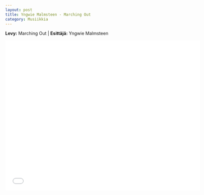 ```yaml
---
layout: post
title: Yngwie Malmsteen - Marching Out
category: Musiikkia
---
```


**Levy:** Marching Out |
**Esittäjä:** Yngwie Malmsteen 
<iframe width="620" height="480px" src="//www.youtube.com/embed/2stGW2sqTjA?rel=0" frameborder="0" allowfullscreen="allowfullscreen"></iframe>
